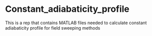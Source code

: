 # Constant_adiabaticity_profile
This is a rep that contains MATLAB files needed to calculate constant adiabaticity profile for field sweeping methods
